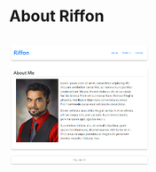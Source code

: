 <h1>About Riffon</h1>
<br>
<a href="https://riffon3000.github.io"><img src="https://github.com/riffon3000/riffon3000.github.io/blob/master/images/readme.jpg" alt="About Riffon" target="_blank" style="width: 50%; height: 50%;"></a>
